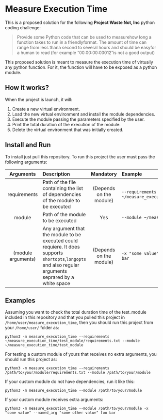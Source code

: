 # Measure Execution Time

This is a proposed solution for the following **Project Waste Not, Inc** python coding challenge:

> Provide some Python code that can be used to measurehow long a function takes to run in a friendlyformat. The amount of time can range from less thana second to several hours and should be easyfor a human to read (for example “00:00:00:00012”is not a good output)

This proposed solution is meant to measure the execution time of virtually any python function. For it, the function will have to be exposed as a python module.

## How it works?

When the project is launch, it will:
1. Create a new virtual environment.
2. Load the new virtual environment and install the module dependencies.
3. Execute the module passing the parameters specified by the user.
4. Print the total duration of the execution of the module.
5. Delete the virtual environment that was initially created.

## Install and Run

To install just pull this repository. To run this project the user must pass the following arguments:

| Arguments        | Description           | Mandatory  | Example |
| :-------------: |:-------------| :-----:| :-----|
| requirements      | Path of the file containing the list of dependencies of the module to be executed | (Depends on the module) |`--requirements ~/measure_execution_time/test_module/requirements.txt`|
| module      | Path of the module to be executed      |   Yes |`--module ~/measure_execution_time/test_module`|
| (module arguments) | Any argument that the module to be executed could requiere. It does supports `shortopts`,`longopts` and also regular arguments seprared by a white space     |    (Depends on the module) |`-x "some value" --named_arg "some other value" foo bar`|

## Examples

Assuming you want to check the total duration time of the test_module included in this repository and that you pulled this project in `/home/user/measure_execution_time`, then you should run this project from your `/home/user/` folder as:

`python3 -m measure_execution_time --requirements ~/measure_execution_time/test_module/requirements.txt --module ~/measure_execution_time/test_module`

For testing a custom module of yours that receives no extra arguments, you should run this project as:

`python3 -m measure_execution_time --requirements /path/to/your/module/requirements.txt --module /path/to/your/module`

If your custom module do not have dependencies, run it like this:

`python3 -m measure_execution_time --module /path/to/your/module `

If your custom module receives extra arguments:

`python3 -m measure_execution_time --module /path/to/your/module -x "some value" --named_arg "some other value" foo bar`
